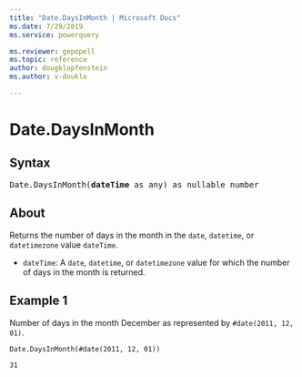 ```yaml
---
title: "Date.DaysInMonth | Microsoft Docs"
ms.date: 7/29/2019
ms.service: powerquery

ms.reviewer: gepopell
ms.topic: reference
author: dougklopfenstein
ms.author: v-douklo

---
```

# Date.DaysInMonth

## Syntax

<pre>
Date.DaysInMonth(<b>dateTime</b> as any) as nullable number 
</pre> 
  
## About  
Returns the number of days in the month in the `date`, `datetime`, or `datetimezone` value `dateTime`. <ul> <li><code>dateTime</code>: A <code>date</code>, <code>datetime</code>, or <code>datetimezone</code> value for which the number of days in the month is returned.</li> </ul>

## Example 1
Number of days in the month December as represented by `#date(2011, 12, 01)`.

```powerquery-m
Date.DaysInMonth(#date(2011, 12, 01))
```

`31`